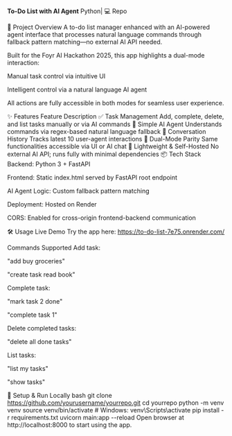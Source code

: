 **To-Do List with AI Agent**
Python| 💻 Repo

🎯 Project Overview
A to-do list manager enhanced with an AI-powered agent interface that processes natural language commands through fallback pattern matching—no external AI API needed.

Built for the Foyr AI Hackathon 2025, this app highlights a dual-mode interaction:

Manual task control via intuitive UI

Intelligent control via a natural language AI agent

All actions are fully accessible in both modes for seamless user experience.

✨ Features
Feature	Description
✅ Task Management	Add, complete, delete, and list tasks manually or via AI commands
🤖 Simple AI Agent	Understands commands via regex-based natural language fallback
🔁 Conversation History	Tracks latest 10 user-agent interactions
🎨 Dual-Mode Parity	Same functionalities accessible via UI or AI chat
🚀 Lightweight & Self-Hosted	No external AI API; runs fully with minimal dependencies
📦 Tech Stack
Backend: Python 3 + FastAPI

Frontend: Static index.html served by FastAPI root endpoint

AI Agent Logic: Custom fallback pattern matching

Deployment: Hosted on Render

CORS: Enabled for cross-origin frontend-backend communication

🛠 Usage
Live Demo
Try the app here: https://to-do-list-7e75.onrender.com/

Commands Supported
Add task:

"add buy groceries"

"create task read book"

Complete task:

"mark task 2 done"

"complete task 1"

Delete completed tasks:

"delete all done tasks"

List tasks:

"list my tasks"

"show tasks"

🚀 Setup & Run Locally
bash
git clone https://github.com/yourusername/yourrepo.git
cd yourrepo
python -m venv venv
source venv/bin/activate   # Windows: venv\Scripts\activate
pip install -r requirements.txt
uvicorn main:app --reload
Open browser at http://localhost:8000 to start using the app.

